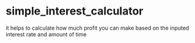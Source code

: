 # simple_interest_calculator
 it helps to calculate how much profit you can make based on the inputed interest rate and amount of time
